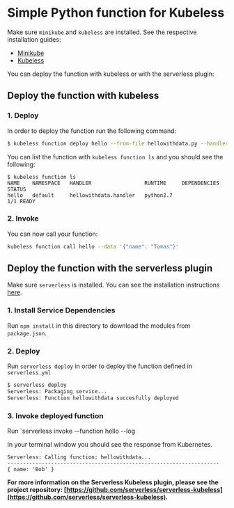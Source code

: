 # Simple Python function for Kubeless

Make sure `minikube` and `kubeless` are installed. See the respective installation guides:
* [Minikube](https://github.com/kubernetes/minikube#installation)
* [Kubeless](http://kubeless.io/docs/quick-start/)

You can deploy the function with kubeless or with the serverless plugin:

## Deploy the function with kubeless

### 1. Deploy
In order to deploy the function run the following command:

```bash
$ kubeless function deploy hello --from-file hellowithdata.py --handler hellowithdata.handler --runtime python2.7
```

You can list the function with `kubeless function ls` and you should see the following:

```
$ kubeless function ls
NAME 	NAMESPACE	HANDLER              	RUNTIME  	DEPENDENCIES	STATUS
hello	default  	hellowithdata.handler	python2.7	            	1/1 READY
```

### 2. Invoke
You can now call your function:

```bash
kubeless function call hello --data '{"name": "Tomas"}'
```

## Deploy the function with the serverless plugin

Make sure `serverless` is installed. You can see the installation instructions [here](https://github.com/serverless/serverless#quick-start).

### 1. Install Service Dependencies
Run `npm install` in this directory to download the modules from `package.json`.

### 2. Deploy
Run `serverless deploy` in order to deploy the function defined in `serverless.yml`

```bash
$ serverless deploy
Serverless: Packaging service...
Serverless: Function hellowithdata succesfully deployed
```

### 3. Invoke deployed function
Run `serverless invoke --function hello --log

In your terminal window you should see the response from Kubernetes.

```$ serverless invoke -f hellowithdata --log --data '{"name":"Bob"}'
Serverless: Calling function: hellowithdata...
--------------------------------------------------------------------
{ name: 'Bob' }
```

**For more information on the Serverless Kubeless plugin, please see the project repository: [https://github.com/serverless/serverless-kubeless](https://github.com/serverless/serverless-kubeless).**
